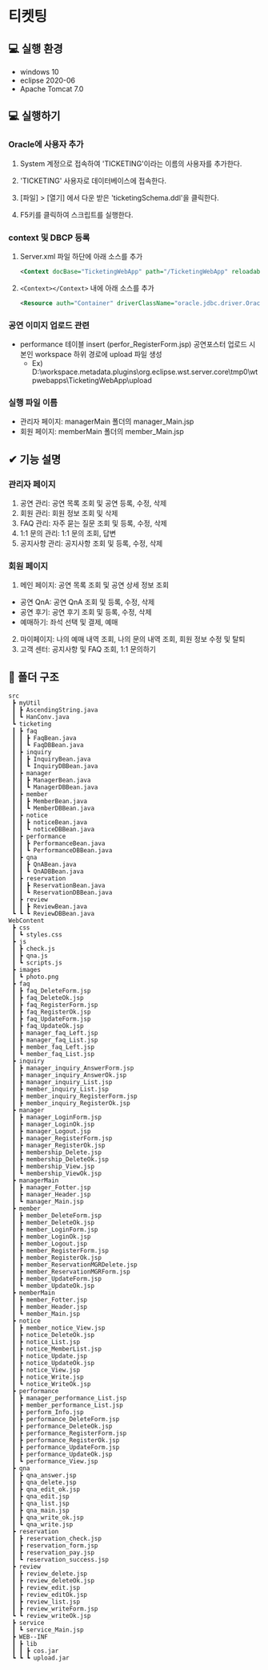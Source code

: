 # 티켓팅

## 💻 실행 환경

- windows 10
- eclipse 2020-06
- Apache Tomcat 7.0

## 💻 실행하기

### Oracle에 사용자 추가

1. System 계정으로 접속하여 'TICKETING'이라는 이름의 사용자를 추가한다.

2. 'TICKETING' 사용자로 데이터베이스에 접속한다.

3. [파일] > [열기] 에서 다운 받은 'ticketingSchema.ddl'을 클릭한다.

4. F5키를 클릭하여 스크립트를 실행한다.

### context 및 DBCP 등록

1. Server.xml 파일 하단에 아래 소스를 추가
   ```xml
   <Context docBase="TicketingWebApp" path="/TicketingWebApp" reloadable="true" source="org.eclipse.jst.jee.server:TicketingWebApp"></Context>
   ```
2. `<Context></Context>` 내에 아래 소스를 추가
   ```xml
   <Resource auth="Container" driverClassName="oracle.jdbc.driver.OracleDriver" maxActive="100" maxIdle="30" maxWait="10000" name="jdbc/oracle" password="1234" type="javax.sql.DataSource" url="jdbc:oracle:thin:@localhost:1521:xe" username="TICKETING"/>
   ```

### 공연 이미지 업로드 관련

- performance 테이블 insert (perfor_RegisterForm.jsp) 공연포스터 업로드 시 본인 workspace 하위 경로에 upload 파일 생성
  - Ex) D:\workspace\.metadata\.plugins\org.eclipse.wst.server.core\tmp0\wtpwebapps\TicketingWebApp\upload

### 실행 파일 이름

- 관리자 페이지: managerMain 폴더의 manager_Main.jsp
- 회원 페이지: memberMain 폴더의 member_Main.jsp

## ✔ 기능 설명

### 관리자 페이지

1. 공연 관리: 공연 목록 조회 및 공연 등록, 수정, 삭제
2. 회원 관리: 회원 정보 조회 및 삭제
3. FAQ 관리: 자주 묻는 질문 조회 및 등록, 수정, 삭제
4. 1:1 문의 관리: 1:1 문의 조회, 답변
5. 공지사항 관리: 공지사항 조회 및 등록, 수정, 삭제

### 회원 페이지

1. 메인 페이지: 공연 목록 조회 및 공연 상세 정보 조회

- 공연 QnA: 공연 QnA 조회 및 등록, 수정, 삭제
- 공연 후기: 공연 후기 조회 및 등록, 수정, 삭제
- 예매하기: 좌석 선택 및 결제, 예매

2. 마이페이지: 나의 예매 내역 조회, 나의 문의 내역 조회, 회원 정보 수정 및 탈퇴
3. 고객 센터: 공지사항 및 FAQ 조회, 1:1 문의하기

## 📂 폴더 구조

```
src
 ┣ myUtil
 ┃ ┣ AscendingString.java
 ┃ ┗ HanConv.java
 ┗ ticketing
 ┃ ┣ faq
 ┃ ┃ ┣ FaqBean.java
 ┃ ┃ ┗ FaqDBBean.java
 ┃ ┣ inquiry
 ┃ ┃ ┣ InquiryBean.java
 ┃ ┃ ┗ InquiryDBBean.java
 ┃ ┣ manager
 ┃ ┃ ┣ ManagerBean.java
 ┃ ┃ ┗ ManagerDBBean.java
 ┃ ┣ member
 ┃ ┃ ┣ MemberBean.java
 ┃ ┃ ┗ MemberDBBean.java
 ┃ ┣ notice
 ┃ ┃ ┣ noticeBean.java
 ┃ ┃ ┗ noticeDBBean.java
 ┃ ┣ performance
 ┃ ┃ ┣ PerformanceBean.java
 ┃ ┃ ┗ PerformanceDBBean.java
 ┃ ┣ qna
 ┃ ┃ ┣ QnABean.java
 ┃ ┃ ┗ QnADBBean.java
 ┃ ┣ reservation
 ┃ ┃ ┣ ReservationBean.java
 ┃ ┃ ┗ ReservationDBBean.java
 ┃ ┣ review
 ┃ ┃ ┣ ReviewBean.java
 ┗ ┗ ┗ ReviewDBBean.java
WebContent
 ┣ css
 ┃ ┗ styles.css
 ┣ js
 ┃ ┣ check.js
 ┃ ┣ qna.js
 ┃ ┗ scripts.js
 ┣ images
 ┃ ┗ photo.png
 ┣ faq
 ┃ ┣ faq_DeleteForm.jsp
 ┃ ┣ faq_DeleteOk.jsp
 ┃ ┣ faq_RegisterForm.jsp
 ┃ ┣ faq_RegisterOk.jsp
 ┃ ┣ faq_UpdateForm.jsp
 ┃ ┣ faq_UpdateOk.jsp
 ┃ ┣ manager_faq_Left.jsp
 ┃ ┣ manager_faq_List.jsp
 ┃ ┣ member_faq_Left.jsp
 ┃ ┗ member_faq_List.jsp
 ┣ inquiry
 ┃ ┣ manager_inquiry_AnswerForm.jsp
 ┃ ┣ manager_inquiry_AnswerOk.jsp
 ┃ ┣ manager_inquiry_List.jsp
 ┃ ┣ member_inquiry_List.jsp
 ┃ ┣ member_inquiry_RegisterForm.jsp
 ┃ ┣ member_inquiry_RegisterOk.jsp
 ┣ manager
 ┃ ┣ manager_LoginForm.jsp
 ┃ ┣ manager_LoginOk.jsp
 ┃ ┣ manager_Logout.jsp
 ┃ ┣ manager_RegisterForm.jsp
 ┃ ┣ manager_RegisterOk.jsp
 ┃ ┣ membership_Delete.jsp
 ┃ ┣ membership_DeleteOk.jsp
 ┃ ┣ membership_View.jsp
 ┃ ┗ membership_ViewOk.jsp
 ┣ managerMain
 ┃ ┣ manager_Fotter.jsp
 ┃ ┣ manager_Header.jsp
 ┃ ┗ manager_Main.jsp
 ┣ member
 ┃ ┣ member_DeleteForm.jsp
 ┃ ┣ member_DeleteOk.jsp
 ┃ ┣ member_LoginForm.jsp
 ┃ ┣ member_LoginOk.jsp
 ┃ ┣ member_Logout.jsp
 ┃ ┣ member_RegisterForm.jsp
 ┃ ┣ member_RegisterOk.jsp
 ┃ ┣ member_ReservationMGRDelete.jsp
 ┃ ┣ member_ReservationMGRForm.jsp
 ┃ ┣ member_UpdateForm.jsp
 ┃ ┗ member_UpdateOk.jsp
 ┣ memberMain
 ┃ ┣ member_Fotter.jsp
 ┃ ┣ member_Header.jsp
 ┃ ┗ member_Main.jsp
 ┣ notice
 ┃ ┣ member_notice_View.jsp
 ┃ ┣ notice_DeleteOk.jsp
 ┃ ┣ notice_List.jsp
 ┃ ┣ notice_MemberList.jsp
 ┃ ┣ notice_Update.jsp
 ┃ ┣ notice_UpdateOk.jsp
 ┃ ┣ notice_View.jsp
 ┃ ┣ notice_Write.jsp
 ┃ ┗ notice_WriteOk.jsp
 ┣ performance
 ┃ ┣ manager_performance_List.jsp
 ┃ ┣ member_performance_List.jsp
 ┃ ┣ perform_Info.jsp
 ┃ ┣ performance_DeleteForm.jsp
 ┃ ┣ performance_DeleteOk.jsp
 ┃ ┣ performance_RegisterForm.jsp
 ┃ ┣ performance_RegisterOk.jsp
 ┃ ┣ performance_UpdateForm.jsp
 ┃ ┣ performance_UpdateOk.jsp
 ┃ ┗ performance_View.jsp
 ┣ qna
 ┃ ┣ qna_answer.jsp
 ┃ ┣ qna_delete.jsp
 ┃ ┣ qna_edit_ok.jsp
 ┃ ┣ qna_edit.jsp
 ┃ ┣ qna_list.jsp
 ┃ ┣ qna_main.jsp
 ┃ ┣ qna_write_ok.jsp
 ┃ ┗ qna_write.jsp
 ┣ reservation
 ┃ ┣ reservation_check.jsp
 ┃ ┣ reservation_form.jsp
 ┃ ┣ reservation_pay.jsp
 ┃ ┗ reservation_success.jsp
 ┣ review
 ┃ ┣ review_delete.jsp
 ┃ ┣ review_deleteOk.jsp
 ┃ ┣ review_edit.jsp
 ┃ ┣ review_editOk.jsp
 ┃ ┣ review_list.jsp
 ┃ ┣ review_writeForm.jsp
 ┗ ┗ review_writeOk.jsp
 ┣ service
 ┃ ┗ service_Main.jsp
 ┣ WEB--INF
 ┃ ┣ lib
 ┃ ┃ ┣ cos.jar
 ┗ ┗ ┗ upload.jar
```
